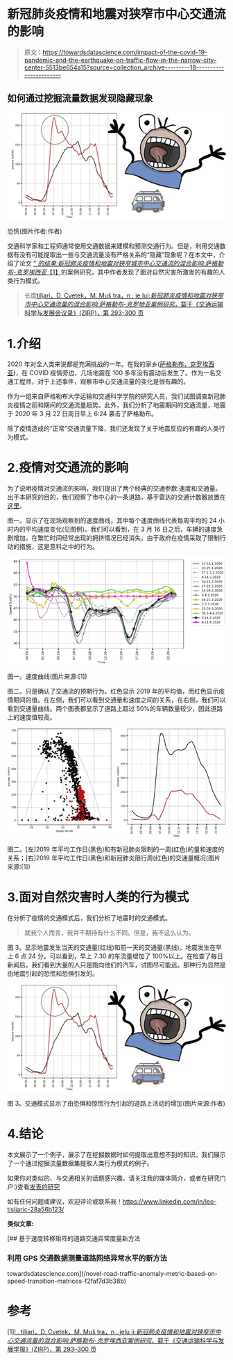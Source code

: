 # 新冠肺炎疫情和地震对狭窄市中心交通流的影响

> 原文：<https://towardsdatascience.com/impact-of-the-covid-19-pandemic-and-the-earthquake-on-traffic-flow-in-the-narrow-city-center-5513be654a15?source=collection_archive---------18----------------------->

## 如何通过挖掘流量数据发现隐藏现象

![](img/508a2be7c32f16693f73bc7bec6a8c71.png)

恐慌(图片作者:作者)

交通科学家和工程师通常使用交通数据来建模和预测交通行为。但是，利用交通数据有没有可能提取出一些与交通流量没有严格关系的“隐藏”现象呢？在本文中，介绍了论文 [" *的结果:新冠肺炎疫情和地震对狭窄城市中心交通流的混合影响:萨格勒布-克罗埃西亚*【1】](https://www.researchgate.net/publication/344449300_Mixed_Impact_of_the_Covid-19_Pandemic_and_the_Earthquake_on_Traffic_Flow_in_the_Narrow_City_Center_A_Case_Study_for_Zagreb-Croatia)的案例研究，其中作者发现了面对自然灾害所激发的有趣的人类行为模式。

> 长度[tiljari，D. Cvetek，M. Muš tra，n . je lui:*新冠肺炎疫情和地震对狭窄市中心交通流量的混合影响:萨格勒布-克罗地亚案例研究*，载于《交通运输科学与发展会议录》(ZIRP)，第 293-300 页](https://www.researchgate.net/publication/344449300_Mixed_Impact_of_the_Covid-19_Pandemic_and_the_Earthquake_on_Traffic_Flow_in_the_Narrow_City_Center_A_Case_Study_for_Zagreb-Croatia)

# 1.介绍

2020 年对全人类来说都是充满挑战的一年。在我的家乡([萨格勒布，克罗埃西亚](https://www.google.com/maps/place/Zagreb/@45.8401104,15.8242483,11z/data=!3m1!4b1!4m5!3m4!1s0x4765d692c902cc39:0x3a45249628fbc28a!8m2!3d45.8150108!4d15.9819189))，在 COVID 疫情旁边，几场地震在 100 多年没有震动后发生了。作为一名交通工程师，对于上述事件，观察市中心交通流量的变化是很有趣的。

作为一组来自萨格勒布大学运输和交通科学学院的研究人员，我们试图调查新冠肺炎疫情之前和期间的交通流量趋势。此外，我们分析了地震期间的交通流量，地震于 2020 年 3 月 22 日周日早上 6:24 袭击了萨格勒布。

除了疫情造成的“正常”交通流量下降，我们还发现了关于地震反应的有趣的人类行为模式。

# 2.疫情对交通流的影响

为了说明疫情对交通流的影响，我们提出了两个经典的交通参数:速度和交通量。出于本研究的目的，我们观察了市中心的一条道路，基于雷达的交通计数器放置在[这里](https://www.google.com/maps/place/45%C2%B048'13.3%22N+15%C2%B058'27.3%22E/@45.803692,15.9731497,18z/data=!3m1!4b1!4m14!1m7!3m6!1s0x4765d6f5d241fec3:0x3d4d624652154f!2sMiramarska+Cesta,+10000,+Zagreb!3b1!8m2!3d45.7989764!4d15.9747049!3m5!1s0x0:0x0!7e2!8m2!3d45.8036923!4d15.9742436)。

图一。显示了在现场观察到的速度曲线，其中每个速度曲线代表每周平均的 24 小时内的平均速度变化(见图例)。我们可以看到，在 3 月 16 日之后，车辆的速度急剧增加，在繁忙时间经常出现的拥挤情况已经消失。由于政府在疫情采取了限制行动的措施，这是意料之中的行为。

![](img/27ba756ddc080f2f5004650f8c5eb717.png)

图一。速度曲线(图片来源:[1])

图二。只是确认了交通流的预期行为。红色显示 2019 年的平均值，而红色显示疫情期间的值。在左侧，我们可以看到交通量和速度之间的关系，在右侧，我们可以看到交通量曲线。两个图表都显示了道路上超过 50%的车辆数量较少，因此道路上的速度值较高。

![](img/868b3d65d53fa5833c1d28b805f46ca0.png)

图二。[左]2019 年平均工作日(黑色)和有新冠肺炎限制的一周(红色)的量和速度的关系；[右]2019 年平均工作日(黑色)和新冠肺炎限行周(红色)的交通量概况(图片来源:[1])

# 3.面对自然灾害时人类的行为模式

在分析了疫情的交通模式后，我们分析了地震时的交通模式。

> 就我个人而言，我并不期待有什么不同。但是，我不这么认为。

图 3。显示地震发生当天的交通量(红线)和前一天的交通量(黑线)。地震发生在早上 6 点 24 分。可以看到，早上 7:30 的车流量增加了 100%以上。在检查了每日新闻后，我们看到大量的人只是跑向他们的汽车，试图尽可能远。那种行为显然是由地震引起的恐慌和恐惧引发的。

![](img/508a2be7c32f16693f73bc7bec6a8c71.png)

图 3。交通模式显示了由恐惧和惊慌行为引起的道路上活动的增加(图片来源:作者)

# 4.结论

本文展示了一个例子，展示了在挖掘数据时如何提取出意想不到的知识。我们展示了一个通过挖掘流量数据集提取人类行为模式的例子。

如果你对类似的、与交通相关的话题感兴趣，请关注我的媒体简介，或者在研究门户:)查看[发表的研究](https://www.researchgate.net/profile/Leo-Tisljaric)

如有任何问题或建议，欢迎评论或联系我！https://www.linkedin.com/in/leo-tisljaric-28a56b123/

**类似文章:**

[](/novel-road-traffic-anomaly-metric-based-on-speed-transition-matrices-f2faf7d3b38b) [## 基于速度转移矩阵的道路交通异常度量新方法

### 利用 GPS 交通数据测量道路网络异常水平的新方法

towardsdatascience.com](/novel-road-traffic-anomaly-metric-based-on-speed-transition-matrices-f2faf7d3b38b) 

# 参考

[1][l . tiljari，D. Cvetek，M. Muš tra，n . jelu ii:*新冠肺炎疫情和地震对狭窄市中心交通流量的混合影响:萨格勒布-克罗埃西亚案例研究*，载于《交通运输科学与发展学报》(ZIRP)，第 293–300 页](https://www.researchgate.net/publication/344449300_Mixed_Impact_of_the_Covid-19_Pandemic_and_the_Earthquake_on_Traffic_Flow_in_the_Narrow_City_Center_A_Case_Study_for_Zagreb-Croatia)
